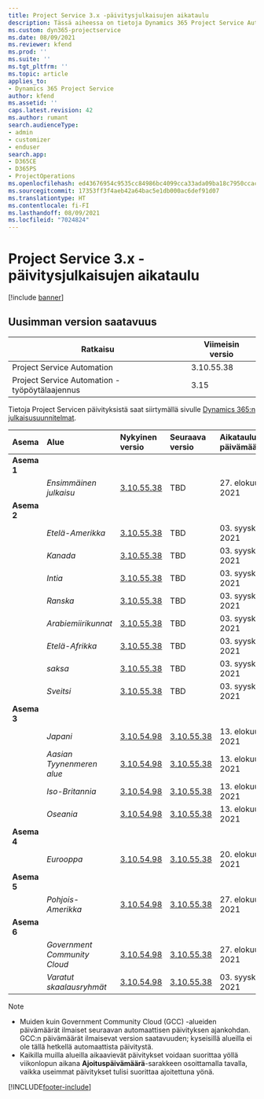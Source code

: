 ```yaml
---
title: Project Service 3.x -päivitysjulkaisujen aikataulu
description: Tässä aiheessa on tietoja Dynamics 365 Project Service Automationin käytettävissä olevista ja tulevista versioista.
ms.custom: dyn365-projectservice
ms.date: 08/09/2021
ms.reviewer: kfend
ms.prod: ''
ms.suite: ''
ms.tgt_pltfrm: ''
ms.topic: article
applies_to:
- Dynamics 365 Project Service
author: kfend
ms.assetid: ''
caps.latest.revision: 42
ms.author: rumant
search.audienceType:
- admin
- customizer
- enduser
search.app:
- D365CE
- D365PS
- ProjectOperations
ms.openlocfilehash: ed43676954c9535cc84986bc4099cca33ada09ba18c7950ccacb0dec575d0636
ms.sourcegitcommit: 17353ff3f4aeb42a64bac5e1db000ac6def91d07
ms.translationtype: HT
ms.contentlocale: fi-FI
ms.lasthandoff: 08/09/2021
ms.locfileid: "7024824"
---
```

# <a name="update-release-schedule-for-project-service-3x"></a>Project Service 3.x -päivitysjulkaisujen aikataulu

[!include [banner](../includes/psa-now-project-operations.md)]

## <a name="latest-version-availability"></a>Uusimman version saatavuus

| Ratkaisu  | Viimeisin versio |
|-------|----|
| Project Service Automation    | 3.10.55.38 |
| Project Service Automation -työpöytälaajennus                | 3.15          |

Tietoja Project Servicen päivityksistä saat siirtymällä sivulle [Dynamics 365:n julkaisusuunnitelmat](/dynamics365/release-plans/). 

| Asema  | Alue | Nykyinen versio | Seuraava versio |  Aikataulutettu päivämäärä
| :---   | :---   | :---   | :---   |:---   |         
|<strong>Asema 1</strong> | |  |  | |
| | <i>Ensimmäinen julkaisu</i> | [3.10.55.38](whats-new-ur-34.md) | TBD | 27. elokuuta 2021
|<strong>Asema 2</strong> | |  |  | |
| | <i>Etelä-Amerikka</i> | [3.10.55.38](whats-new-ur-34.md) | TBD | 03. syyskuuta 2021
| | <i>Kanada</i> | [3.10.55.38](whats-new-ur-34.md) | TBD | 03. syyskuuta 2021
| | <i>Intia</i> | [3.10.55.38](whats-new-ur-34.md) | TBD | 03. syyskuuta 2021
| | <i>Ranska</i> | [3.10.55.38](whats-new-ur-34.md) | TBD | 03. syyskuuta 2021
| | <i>Arabiemiirikunnat</i> | [3.10.55.38](whats-new-ur-34.md) | TBD | 03. syyskuuta 2021
| | <i>Etelä-Afrikka</i> | [3.10.55.38](whats-new-ur-34.md) | TBD | 03. syyskuuta 2021
| | <i>saksa</i> | [3.10.55.38](whats-new-ur-34.md) | TBD | 03. syyskuuta 2021
| | <i>Sveitsi</i> | [3.10.55.38](whats-new-ur-34.md) | TBD | 03. syyskuuta 2021
|<strong>Asema 3</strong> | |  |  | |
| | <i>Japani</i> | [3.10.54.98](whats-new-ur-33.md) | [3.10.55.38](whats-new-ur-34.md) | 13. elokuuta 2021
| | <i>Aasian Tyynenmeren alue</i> | [3.10.54.98](whats-new-ur-33.md) | [3.10.55.38](whats-new-ur-34.md) | 13. elokuuta 2021
| | <i>Iso-Britannia</i> | [3.10.54.98](whats-new-ur-33.md) | [3.10.55.38](whats-new-ur-34.md) | 13. elokuuta 2021
| | <i>Oseania</i> | [3.10.54.98](whats-new-ur-33.md) | [3.10.55.38](whats-new-ur-34.md) | 13. elokuuta 2021
|<strong>Asema 4</strong> | |  |  | |
| | <i>Eurooppa</i> | [3.10.54.98](whats-new-ur-33.md) | [3.10.55.38](whats-new-ur-34.md) | 20. elokuuta 2021
|<strong>Asema 5</strong> | |  |  | |
| | <i>Pohjois-Amerikka</i> | [3.10.54.98](whats-new-ur-33.md) | [3.10.55.38](whats-new-ur-34.md) | 27. elokuuta 2021
|<strong>Asema 6</strong> | |  |  | |
| | <i>Government Community Cloud</i> | [3.10.54.98](whats-new-ur-33.md) | [3.10.55.38](whats-new-ur-34.md) | 27. elokuuta 2021
| | <i>Varatut skaalausryhmät</i> | [3.10.54.98](whats-new-ur-33.md) | [3.10.55.38](whats-new-ur-34.md) | 03. syyskuuta 2021

>[!Note]
> - Muiden kuin Government Community Cloud (GCC) -alueiden päivämäärät ilmaiset seuraavan automaattisen päivityksen ajankohdan. GCC:n päivämäärät ilmaisevat version saatavuuden; kyseisillä alueilla ei ole tällä hetkellä automaattista päivitystä.
> - Kaikilla muilla alueilla aikaavievät päivitykset voidaan suorittaa yöllä viikonlopun aikana **Ajoituspäivämäärä**-sarakkeen osoittamalla tavalla, vaikka useimmat päivitykset tulisi suorittaa ajoitettuna yönä.


[!INCLUDE[footer-include](../includes/footer-banner.md)]
